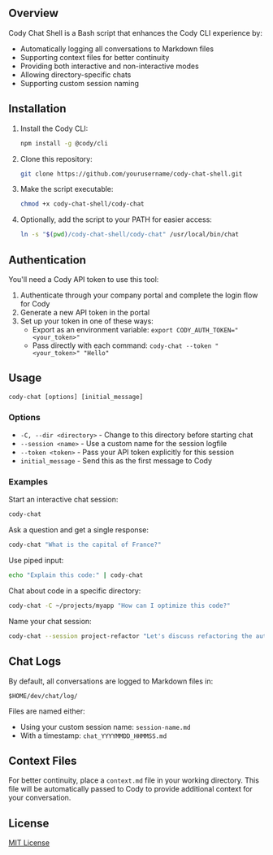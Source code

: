 ## Overview

Cody Chat Shell is a Bash script that enhances the Cody CLI experience by:

- Automatically logging all conversations to Markdown files
- Supporting context files for better continuity
- Providing both interactive and non-interactive modes
- Allowing directory-specific chats
- Supporting custom session naming

## Installation

1. Install the Cody CLI:
   ```bash
   npm install -g @cody/cli
   ```

2. Clone this repository:
   ```bash
   git clone https://github.com/yourusername/cody-chat-shell.git
   ```

3. Make the script executable:
   ```bash
   chmod +x cody-chat-shell/cody-chat
   ```

4. Optionally, add the script to your PATH for easier access:
   ```bash
   ln -s "$(pwd)/cody-chat-shell/cody-chat" /usr/local/bin/chat
   ```

## Authentication

You'll need a Cody API token to use this tool:

1. Authenticate through your company portal and complete the login flow for Cody
2. Generate a new API token in the portal
3. Set up your token in one of these ways:
   - Export as an environment variable: `export CODY_AUTH_TOKEN="<your_token>"`
   - Pass directly with each command: `cody-chat --token "<your_token>" "Hello"`

## Usage

```
cody-chat [options] [initial_message]
```

### Options

- `-C, --dir <directory>` - Change to this directory before starting chat
- `--session <name>` - Use a custom name for the session logfile
- `--token <token>` - Pass your API token explicitly for this session
- `initial_message` - Send this as the first message to Cody

### Examples

Start an interactive chat session:
```bash
cody-chat
```

Ask a question and get a single response:
```bash
cody-chat "What is the capital of France?"
```

Use piped input:
```bash
echo "Explain this code:" | cody-chat
```

Chat about code in a specific directory:
```bash
cody-chat -C ~/projects/myapp "How can I optimize this code?"
```

Name your chat session:
```bash
cody-chat --session project-refactor "Let's discuss refactoring the auth module"
```

## Chat Logs

By default, all conversations are logged to Markdown files in:
```
$HOME/dev/chat/log/
```

Files are named either:
- Using your custom session name: `session-name.md`
- With a timestamp: `chat_YYYYMMDD_HHMMSS.md`

## Context Files

For better continuity, place a `context.md` file in your working directory. This file will be automatically passed to Cody to provide additional context for your conversation.

## License

[MIT License](LICENSE)

